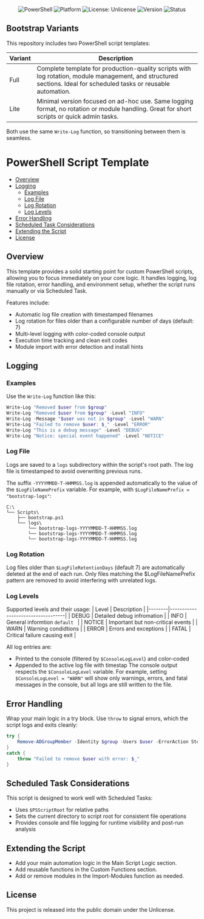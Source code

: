 <p align="center">
  <img alt="PowerShell" src="https://img.shields.io/badge/PowerShell-5.0+-blue?logo=powershell&logoColor=white" />
  <img alt="Platform" src="https://img.shields.io/badge/Platform-Windows-lightgrey?logo=windows&logoColor=blue" />
  <img alt="License: Unlicense" src="https://img.shields.io/badge/license-Unlicense-lightgrey.svg?logo=openaccess&logoColor=blue" />
  <img alt="Version" src="https://img.shields.io/badge/version-1.2.0-blueviolet?logo=semantic-release" />
  <img alt="Status" src="https://img.shields.io/badge/status-Stable-brightgreen?logo=checkmarx" />
</p>

## Bootstrap Variants
This repository includes two PowerShell script templates:

| Variant	| Description |
|---------|-------------|
| Full	  | Complete template for production-quality scripts with log rotation, module management, and structured sections. Ideal for scheduled tasks or reusable automation. |
| Lite | Minimal version focused on ad-hoc use. Same logging format, no rotation or module handling. Great for short scripts or quick admin tasks. |

Both use the same `Write-Log` function, so transitioning between them is seamless.

# PowerShell Script Template
- [Overview](#overview)
- [Logging](#logging)
  - [Examples](#examples)
  - [Log File](#log-file)
  - [Log Rotation](#log-rotation)
  - [Log Levels](#log-levels)
- [Error Handling](#error-handling)
- [Scheduled Task Considerations](#scheduled-task-considerations)
- [Extending the Script](#extending-the-script)
- [License](#license)

## Overview
This template provides a solid starting point for custom PowerShell scripts, allowing you to focus immediately on your core logic. It handles logging, log file rotation, error handling, and environment setup, whether the script runs manually or via Scheduled Task.

Features include:
- Automatic log file creation with timestamped filenames
- Log rotation for files older than a configurable number of days (default: 7)
- Multi-level logging with color-coded console output
- Execution time tracking and clean exit codes
- Module import with error detection and install hints


## Logging
### Examples
Use the `Write-Log` function like this:

```powershell
Write-Log "Removed $user from $group"
Write-Log "Removed $user from $group" -Level "INFO"
Write-Log -Message "$user was not in $group" -Level "WARN"
Write-Log "Failed to remove $user: $_" -Level "ERROR"
Write-Log "This is a debug message" -Level "DEBUG"
Write-Log "Notice: special event happened" -Level "NOTICE"
```

### Log File
Logs are saved to a `logs` subdirectory within the script's root path. The log file is timestamped to avoid overwriting previous runs.

The suffix `-YYYYMMDD-T-HHMMSS.log` is appended automatically to the value of the `$LogFileNamePrefix` variable. For example, with `$LogFileNamePrefix = "bootstrap-logs"`:
```
C:\
└── Scripts\
    ├── bootstrap.ps1
    └── logs\
        └── bootstrap-logs-YYYYMMDD-T-HHMMSS.log
        └── bootstrap-logs-YYYYMMDD-T-HHMMSS.log
        └── bootstrap-logs-YYYYMMDD-T-HHMMSS.log
```
### Log Rotation
Log files older than `$LogFileRetentionDays` (default 7) are automatically deleted at the end of each run. Only files matching the $LogFileNamePrefix pattern are removed to avoid interfering with unrelated logs.

### Log Levels
Supported levels and their usage:
| Level  | Description                       |
|--------|-----------------------------------|
| DEBUG  | Detailed debug infromation        |
| INFO   | General informtion   `default `   |
| NOTICE | Important but non-critical events |
| WARN   | Warning condidtions               |
| ERROR  | Errors and exceptions             |
| FATAL  | Critical failure causing exit     |

All log entries are:
- Printed to the console (filtered by `$ConsoleLogLevel`) and color-coded
- Appended to the active log file with timestap
The console output respects the `$ConsoleLogLevel` variable. For example, setting `$ConsoleLogLevel = "WARN"` will show only warnings, errors, and fatal messages in the console, but all logs are still written to the file.

## Error Handling
Wrap your main logic in a try block. Use `throw` to signal errors, which the script logs and exits cleanly:
```powershell
try {
    Remove-ADGroupMember -Identity $group -Users $user -ErrorAction Stop
}
catch {
    throw "Failed to remove $user with error: $_"
}
```

## Scheduled Task Considerations
This script is designed to work well with Scheduled Tasks:
- Uses `$PSScriptRoot` for relative paths
- Sets the current directory to script root for consistent file operations
- Provides console and file logging for runtime visibility and post-run analysis

## Extending the Script
- Add your main automation logic in the Main Script Logic section.
- Add reusable functions in the Custom Functions section.
- Add or remove modules in the Import-Modules function as needed.

## License
This project is released into the public domain under the Unlicense.
